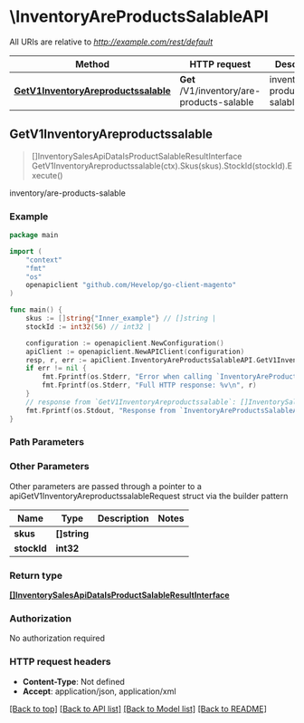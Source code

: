 # \InventoryAreProductsSalableAPI

All URIs are relative to *http://example.com/rest/default*

Method | HTTP request | Description
------------- | ------------- | -------------
[**GetV1InventoryAreproductssalable**](InventoryAreProductsSalableAPI.md#GetV1InventoryAreproductssalable) | **Get** /V1/inventory/are-products-salable | inventory/are-products-salable



## GetV1InventoryAreproductssalable

> []InventorySalesApiDataIsProductSalableResultInterface GetV1InventoryAreproductssalable(ctx).Skus(skus).StockId(stockId).Execute()

inventory/are-products-salable



### Example

```go
package main

import (
	"context"
	"fmt"
	"os"
	openapiclient "github.com/Hevelop/go-client-magento"
)

func main() {
	skus := []string{"Inner_example"} // []string | 
	stockId := int32(56) // int32 | 

	configuration := openapiclient.NewConfiguration()
	apiClient := openapiclient.NewAPIClient(configuration)
	resp, r, err := apiClient.InventoryAreProductsSalableAPI.GetV1InventoryAreproductssalable(context.Background()).Skus(skus).StockId(stockId).Execute()
	if err != nil {
		fmt.Fprintf(os.Stderr, "Error when calling `InventoryAreProductsSalableAPI.GetV1InventoryAreproductssalable``: %v\n", err)
		fmt.Fprintf(os.Stderr, "Full HTTP response: %v\n", r)
	}
	// response from `GetV1InventoryAreproductssalable`: []InventorySalesApiDataIsProductSalableResultInterface
	fmt.Fprintf(os.Stdout, "Response from `InventoryAreProductsSalableAPI.GetV1InventoryAreproductssalable`: %v\n", resp)
}
```

### Path Parameters



### Other Parameters

Other parameters are passed through a pointer to a apiGetV1InventoryAreproductssalableRequest struct via the builder pattern


Name | Type | Description  | Notes
------------- | ------------- | ------------- | -------------
 **skus** | **[]string** |  | 
 **stockId** | **int32** |  | 

### Return type

[**[]InventorySalesApiDataIsProductSalableResultInterface**](InventorySalesApiDataIsProductSalableResultInterface.md)

### Authorization

No authorization required

### HTTP request headers

- **Content-Type**: Not defined
- **Accept**: application/json, application/xml

[[Back to top]](#) [[Back to API list]](../README.md#documentation-for-api-endpoints)
[[Back to Model list]](../README.md#documentation-for-models)
[[Back to README]](../README.md)


